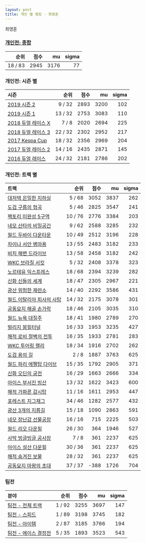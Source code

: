 ```yaml
---
layout: post
title: 개인 별 랭킹 - 최영훈
---
```


최영훈

### [개인전: 종합](../singles-full)

| 순위 | 점수 | mu | sigma |
|---:|---:|---:|---:|
| 18 / 83 | 2945 | 3176 | 77 |

### 개인전: 시즌 별

| 시즌 | 순위 | 점수 | mu | sigma |
|:---|---:|---:|---:|---:|
| [2019 시즌 2](../singles-s2019_2) | 9 / 32 | 2893 | 3200 | 102 |
| [2019 시즌 1](../singles-s2019_1) | 13 / 32 | 2753 | 3083 | 110 |
| [2018 듀얼 레이스 X](../singles-s2018_2) | 7 / 8 | 2020 | 2694 | 225 |
| [2018 듀얼 레이스 3](../singles-s2018_1) | 22 / 32 | 2302 | 2952 | 217 |
| [2017 Kespa Cup](../singles-s2017_2) | 18 / 32 | 2356 | 2969 | 204 |
| [2017 듀얼 레이스 2](../singles-s2017_1) | 14 / 16 | 2435 | 2871 | 145 |
| [2016 듀얼 레이스](../singles-s2016_1) | 24 / 32 | 2181 | 2786 | 202 |

### 개인전: 트랙 별

| 트랙 | 순위 | 점수 | mu | sigma |
|:---|---:|---:|---:|---:|
| [대저택 은밀한 지하실](../jeotaek) | 5 / 68 | 3052 | 3837 | 262 |
| [도검 구름의 협곡](../hyupgog) | 5 / 46 | 2825 | 3547 | 241 |
| [팩토리 미완성 5구역](../district5) | 10 / 76 | 2776 | 3384 | 203 |
| [네모 산타의 비밀공간](../santa) | 9 / 62 | 2588 | 3285 | 232 |
| [월드 두바이 다운타운](../dubai) | 10 / 49 | 2512 | 3196 | 228 |
| [차이나 서안 병마용](../byeongma) | 13 / 55 | 2483 | 3182 | 233 |
| [비치 해변 드라이브](../haebyun) | 13 / 58 | 2458 | 3182 | 242 |
| [WKC 브라질 서킷](../brazil) | 5 / 32 | 2408 | 3378 | 323 |
| [노르테유 익스프레스](../noex) | 18 / 68 | 2394 | 3239 | 282 |
| [신화 신들의 세계](../shinsegye) | 18 / 47 | 2305 | 2967 | 221 |
| [광산 위험한 제련소](../jeryeonso) | 14 / 40 | 2292 | 3586 | 431 |
| [월드 이탈리아 피사의 사탑](../pizza) | 14 / 32 | 2175 | 3078 | 301 |
| [공동묘지 해골 손가락](../haeson) | 18 / 46 | 2105 | 3035 | 310 |
| [월드 뉴욕 대질주](../newyork) | 18 / 41 | 1980 | 2789 | 270 |
| [빌리지 붐힐터널](../boomhill) | 16 / 33 | 1953 | 3235 | 427 |
| [해적 로비 절벽의 전투](../lobby) | 16 / 35 | 1933 | 2781 | 283 |
| [WKC 투어링 랠리](../rally) | 18 / 34 | 1916 | 2702 | 262 |
| [도검 용의 길](../daagon) | 2 / 8 | 1887 | 3763 | 625 |
| [월드 파리 에펠탑 다이브](../eifel) | 15 / 35 | 1792 | 2905 | 371 |
| [신화 오딘의 궁전](../odin) | 16 / 29 | 1663 | 2666 | 334 |
| [아이스 부서진 빙산](../boobing) | 13 / 32 | 1622 | 3423 | 600 |
| [해적 가파른 감시탑](../gamshi) | 11 / 16 | 1611 | 2953 | 447 |
| [포레스트 지그재그](../zigzag) | 34 / 46 | 1282 | 2577 | 432 |
| [광산 3개의 지름길](../gwangsamji) | 15 / 18 | 1090 | 2863 | 591 |
| [네모 장난감 선물공장](../present) | 16 / 16 | 715 | 2225 | 503 |
| [월드 리오 다운힐](../rio) | 26 / 30 | 364 | 1946 | 527 |
| [사막 빙글빙글 공사장](../sabing) | 7 / 8 | 361 | 2237 | 625 |
| [아이스 설산 다운힐](../seolsan) | 30 / 36 | 361 | 2237 | 625 |
| [해적 숨겨진 보물](../haesumbo) | 28 / 32 | 361 | 2237 | 625 |
| [공동묘지 마왕의 초대](../mawang) | 37 / 37 | -388 | 1726 | 704 |

### 팀전

| 분야 | 순위 | 점수 | mu | sigma |
|:---|---:|---:|---:|---:|
| [팀전 - 전체 트랙](../team-full) | 1 / 92 | 3255 | 3697 | 147 |
| [팀전 - 스피드](../team-speed) | 1 / 89 | 3198 | 3745 | 182 |
| [팀전 - 아이템](../team-item) | 2 / 87 | 3185 | 3766 | 194 |
| [팀전 - 에이스 결정전](../team-ace) | 5 / 35 | 1893 | 3523 | 543 |
